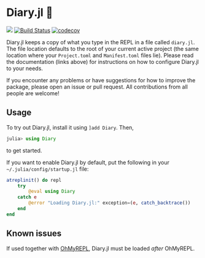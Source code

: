 # Diary.jl 📔

[![](https://img.shields.io/badge/docs-dev-blue.svg)](https://dalum.github.io/Diary.jl/dev)
[![Build Status](https://travis-ci.org/dalum/Diary.jl.svg?branch=master)](https://travis-ci.org/dalum/Diary.jl)
[![codecov](https://codecov.io/gh/dalum/Diary.jl/branch/master/graph/badge.svg)](https://codecov.io/gh/dalum/Diary.jl)

Diary.jl keeps a copy of what you type in the REPL in a file called `diary.jl`.  The file location defaults to the root of your current active project (the same location where your `Project.toml` and `Manifest.toml` files lie).  Please read the documentation (links above) for instructions on how to configure Diary.jl to your needs.

If you encounter any problems or have suggestions for how to improve the package, please open an issue or pull request.  All contributions from all people are welcome!

## Usage

To try out Diary.jl, install it using `]add Diary`. Then,
```julia
julia> using Diary
```
to get started.

If you want to enable Diary.jl by default, put the following in your `~/.julia/config/startup.jl` file:
```julia
atreplinit() do repl
    try
        @eval using Diary
    catch e
        @error "Loading Diary.jl:" exception=(e, catch_backtrace())
    end
end
```

## Known issues

If used together with [OhMyREPL](https://github.com/KristofferC/OhMyREPL.jl), Diary.jl must be loaded *after* OhMyREPL.

